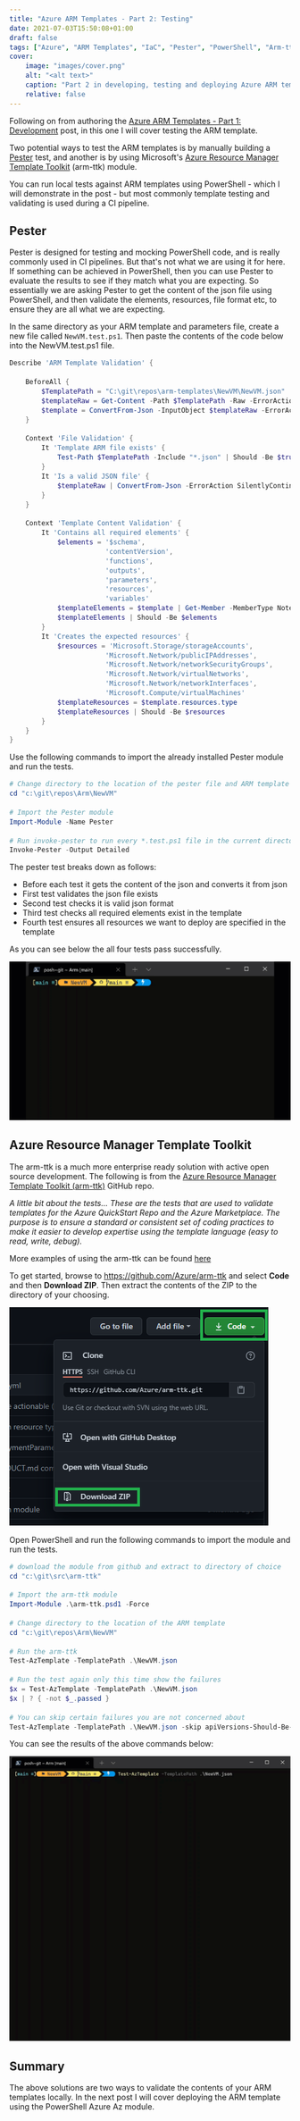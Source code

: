 ```yaml
---
title: "Azure ARM Templates - Part 2: Testing"
date: 2021-07-03T15:50:08+01:00
draft: false
tags: ["Azure", "ARM Templates", "IaC", "Pester", "PowerShell", "Arm-ttk"]
cover:
    image: "images/cover.png"
    alt: "<alt text>"
    caption: "Part 2 in developing, testing and deploying Azure ARM templates"
    relative: false
---
```


Following on from authoring the [Azure ARM Templates - Part 1: Development](https://markkerry.github.io/posts/2021/06/azure-arm-templates-part-1-development/) post, in this one I will cover testing the ARM template.

Two potential ways to test the ARM templates is by manually building a [Pester](https://pester.dev/docs/quick-start) test, and another is by using Microsoft's [Azure Resource Manager Template Toolkit](https://github.com/Azure/arm-ttk) (arm-ttk) module.

You can run local tests against ARM templates using PowerShell - which I will demonstrate in the post - but most commonly template testing and validating is used during a CI pipeline.

## Pester

Pester is designed for testing and mocking PowerShell code, and is really commonly used in CI pipelines. But that's not what we are using it for here. If something can be achieved in PowerShell, then you can use Pester to evaluate the results to see if they match what you are expecting. So essentially we are asking Pester to get the content of the json file using PowerShell, and then validate the elements, resources, file format etc, to ensure they are all what we are expecting.

In the same directory as your ARM template and parameters file, create a new file called `NewVM.test.ps1`. Then paste the contents of the code below into the NewVM.test.ps1 file.

```powershell
Describe 'ARM Template Validation' {

    BeforeAll {
        $TemplatePath = "C:\git\repos\arm-templates\NewVM\NewVM.json"
        $templateRaw = Get-Content -Path $TemplatePath -Raw -ErrorAction SilentlyContinue
        $template = ConvertFrom-Json -InputObject $templateRaw -ErrorAction SilentlyContinue
    }

    Context 'File Validation' {
        It 'Template ARM file exists' {
            Test-Path $TemplatePath -Include "*.json" | Should -Be $true
        }
        It 'Is a valid JSON file' {
            $templateRaw | ConvertFrom-Json -ErrorAction SilentlyContinue | Should -Not -Be $null
        }
    }

    Context 'Template Content Validation' {
        It 'Contains all required elements' {
            $elements = '$schema',
                        'contentVersion',
                        'functions',
                        'outputs',
                        'parameters',
                        'resources',
                        'variables'
            $templateElements = $template | Get-Member -MemberType NoteProperty | ForEach-Object Name
            $templateElements | Should -Be $elements
        }
        It 'Creates the expected resources' {
            $resources = 'Microsoft.Storage/storageAccounts',
                        'Microsoft.Network/publicIPAddresses',
                        'Microsoft.Network/networkSecurityGroups',
                        'Microsoft.Network/virtualNetworks',
                        'Microsoft.Network/networkInterfaces',
                        'Microsoft.Compute/virtualMachines'
            $templateResources = $template.resources.type
            $templateResources | Should -Be $resources
        }
    }
}
```

Use the following commands to import the already installed Pester module and run the tests.

```powershell
# Change directory to the location of the pester file and ARM template
cd "c:\git\repos\Arm\NewVM"

# Import the Pester module
Import-Module -Name Pester

# Run invoke-pester to run every *.test.ps1 file in the current directory
Invoke-Pester -Output Detailed
```

The pester test breaks down as follows:

* Before each test it gets the content of the json and converts it from json
* First test validates the json file exists
* Second test checks it is valid json format
* Third test checks all required elements exist in the template
* Fourth test ensures all resources we want to deploy are specified in the template

As you can see below the all four tests pass successfully.

![pester](images/pester.gif)

## Azure Resource Manager Template Toolkit

The arm-ttk is a much more enterprise ready solution with active open source development. The following is from the [Azure Resource Manager Template Toolkit (arm-ttk)](https://github.com/Azure/arm-ttk#philosophy) GitHub repo.

_A little bit about the tests... These are the tests that are used to validate templates for the Azure QuickStart Repo and the Azure Marketplace. The purpose is to ensure a standard or consistent set of coding practices to make it easier to develop expertise using the template language (easy to read, write, debug)._

More examples of using the arm-ttk can be found [here](https://github.com/Azure/arm-ttk/blob/master/arm-ttk/README.md)

To get started, browse to https://github.com/Azure/arm-ttk and select __Code__ and then __Download ZIP__. Then extract the contents of the ZIP to the directory of your choosing.

![armttkRepo](images/armttkRepo.png)

Open PowerShell and run the following commands to import the module and run the tests.

```powershell
# download the module from github and extract to directory of choice
cd "c:\git\src\arm-ttk"

# Import the arm-ttk module
Import-Module .\arm-ttk.psd1 -Force

# Change directory to the location of the ARM template
cd "c:\git\repos\Arm\NewVM"

# Run the arm-ttk 
Test-AzTemplate -TemplatePath .\NewVM.json

# Run the test again only this time show the failures
$x = Test-AzTemplate -TemplatePath .\NewVM.json
$x | ? { -not $_.passed }

# You can skip certain failures you are not concerned about
Test-AzTemplate -TemplatePath .\NewVM.json -skip apiVersions-Should-Be-Recent, ResourceIds-should-not-contain 
```

You can see the results of the above commands below:

![armttk](images/armttk.gif)

## Summary

The above solutions are two ways to validate the contents of your ARM templates locally. In the next post I will cover deploying the ARM template using the PowerShell Azure Az module.
